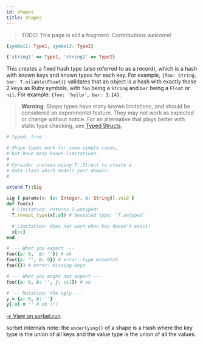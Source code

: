 ```yaml
---
id: shapes
title: Shapes
---
```


> TODO: This page is still a fragment. Contributions welcome!

```ruby
{symbol1: Type1, symbol2: Type2}

{'string1' => Type1, 'string2' => Type2}
```

This creates a fixed hash type (also referred to as a record), which is a hash with known keys and known types for each key. For example, `{foo: String, bar: T.nilable(Float)}` validates that an object is a hash with exactly those 2 keys as Ruby symbols, with `foo` being a `String` and `bar` being a `Float` or `nil`. For example: `{foo: 'hello', bar: 3.14}`.

> **Warning**: Shape types have many known limitations, and should be considered an experimental feature. They may not work as expected or change without notice. For an alternative that plays better with static type checking, see [Typed Structs](tstruct.md).

```ruby
# typed: true

# Shape types work for some simple cases,
# but have many known limitations.
#
# Consider instead using T::Struct to create a
# data class which models your domain.
#

extend T::Sig

sig { params(x: {a: Integer, b: String}).void }
def foo(x)
  # Limitation! returns T.untyped!
  T.reveal_type(x[:a]) # Revealed type: `T.untyped`

  # Limitation! does not warn when key doesn't exist!
  x[:c]
end

# --- What you expect ---
foo({a: 0,  b: ''}) # ok
foo({a: '', b: 0}) # error: type mismatch
foo({}) # error: missing keys

# --- What you might not expect ---
foo({a: 0, b: '', j: nil}) # ok

# --- Mutation: the ugly ---
y = {a: 0, b: ''}
y[:a] = '' # ok (!)
```

<a href="https://sorbet.run/#%23%20typed%3A%20true%0A%0A%23%20Shape%20types%20work%20for%20some%20simple%20cases%2C%0A%23%20but%20have%20many%20known%20limitations.%0A%23%0A%23%20Consider%20instead%20using%20T%3A%3AProps%20%2F%20T%3A%3AStruct%20to%20create%20a%0A%23%20data%20class%20which%20models%20your%20domain.%0A%23%0A%0Aextend%20T%3A%3ASig%0A%0Asig%20%7Bparams%28x%3A%20%7Ba%3A%20Integer%2C%20b%3A%20String%7D%29.void%7D%0Adef%20foo%28x%29%0A%20%20%23%20Limitation!%20returns%20T.untyped!%0A%20%20T.reveal_type%28x%5B%3Aa%5D%29%20%23%20Revealed%20type%3A%20%60T.untyped%60%0A%0A%20%20%23%20Limitation!%20does%20not%20warn%20when%20key%20doesn't%20exist!%0A%20%20x%5B%3Ac%5D%0Aend%0A%0A%23%20---%20What%20you%20expect%20---%0Afoo%28%7Ba%3A%200%2C%20%20b%3A%20''%7D%29%20%23%20ok%0Afoo%28%7Ba%3A%20''%2C%20b%3A%200%7D%29%20%23%20error%3A%20type%20mismatch%0Afoo%28%7B%7D%29%20%23%20error%3A%20missing%20keys%0A%0A%23%20---%20What%20you%20might%20not%20expect%20---%0Afoo%28%7Ba%3A%200%2C%20b%3A%20''%2C%20j%3A%20nil%7D%29%20%23%20ok%0A%0A%23%20---%20Mutation%3A%20the%20ugly%20---%0Ay%20%3D%20%7Ba%3A%200%2C%20b%3A%20''%7D%0Ay%5B%3Aa%5D%20%3D%20''%20%23%20ok%20%28!%29%0A">
  → View on sorbet.run
</a>

sorbet internals note: the `underlying()` of a shape is a Hash where the key type is the union of all keys and the value type is the union of all the values.
